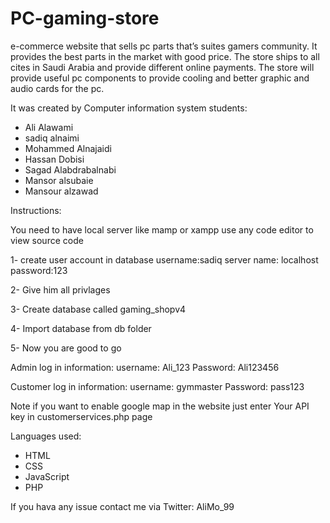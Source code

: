 # PC-gaming-store
e-commerce website that sells pc parts that’s suites gamers community. 
It provides the best parts in the market with good price. 
The store ships to all cites in Saudi Arabia and provide different online payments.
The store will provide useful pc components to provide cooling and better graphic and audio cards for the pc.

It was created by Computer information system students:
- Ali Alawami
- sadiq alnaimi
- Mohammed Alnajaidi 
- Hassan Dobisi
- Sagad Alabdrabalnabi
- Mansor alsubaie
- Mansour alzawad


Instructions:

You need to have local server like mamp or xampp 
use any code editor to view source code 

1- create user account in database
username:sadiq
server name: localhost
password:123

2- Give him all privlages

3- Create database called gaming_shopv4

4- Import database from db folder 

5- Now you are good to go 

Admin log in information:
username: Ali_123
Password: Ali123456

Customer log in information:
username: gymmaster
Password: pass123

Note if you want to enable google map in the website just enter Your API key in customerservices.php page 

Languages used:
- HTML
- CSS
- JavaScript
- PHP

If you hava any issue contact me via Twitter: AliMo_99



